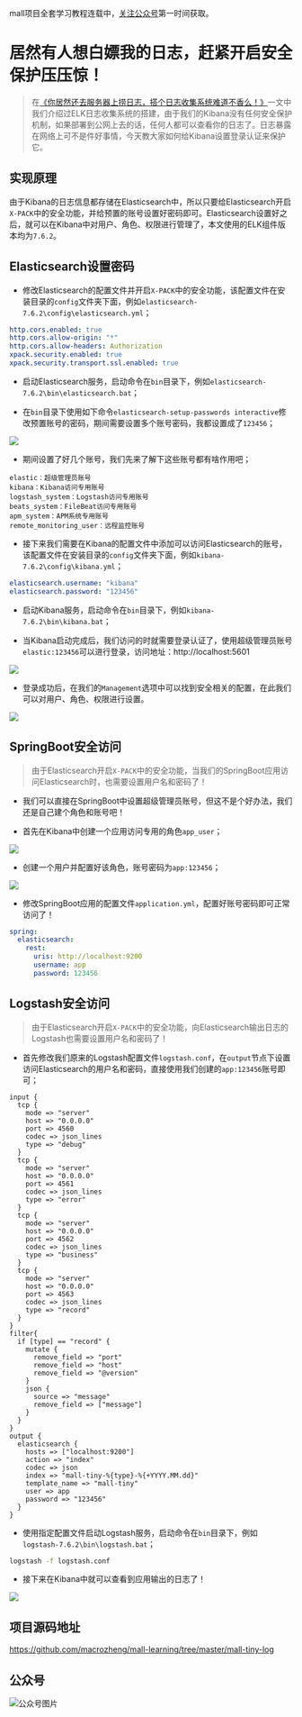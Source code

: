 mall项目全套学习教程连载中，[关注公众号](#公众号)第一时间获取。

# 居然有人想白嫖我的日志，赶紧开启安全保护压压惊！

> 在[《你居然还去服务器上捞日志，搭个日志收集系统难道不香么！》](https://mp.weixin.qq.com/s/8nUunL02Y5AfXTCscYg54w)一文中我们介绍过ELK日志收集系统的搭建，由于我们的Kibana没有任何安全保护机制，如果部署到公网上去的话，任何人都可以查看你的日志了。日志暴露在网络上可不是件好事情，今天教大家如何给Kibana设置登录认证来保护它。

## 实现原理

由于Kibana的日志信息都存储在Elasticsearch中，所以只要给Elasticsearch开启`X-PACK`中的安全功能，并给预置的账号设置好密码即可。Elasticsearch设置好之后，就可以在Kibana中对用户、角色、权限进行管理了，本文使用的ELK组件版本均为`7.6.2`。

## Elasticsearch设置密码

- 修改Elasticsearch的配置文件并开启`X-PACK`中的安全功能，该配置文件在安装目录的`config`文件夹下面，例如`elasticsearch-7.6.2\config\elasticsearch.yml`；

```yaml
http.cors.enabled: true
http.cors.allow-origin: "*"
http.cors.allow-headers: Authorization
xpack.security.enabled: true
xpack.security.transport.ssl.enabled: true
```

- 启动Elasticsearch服务，启动命令在`bin`目录下，例如`elasticsearch-7.6.2\bin\elasticsearch.bat`；

- 在`bin`目录下使用如下命令`elasticsearch-setup-passwords interactive`修改预置账号的密码，期间需要设置多个账号密码，我都设置成了`123456`；

![](../images/elk_security_01.png)

- 期间设置了好几个账号，我们先来了解下这些账号都有啥作用吧；

```
elastic：超级管理员账号
kibana：Kibana访问专用账号
logstash_system：Logstash访问专用账号
beats_system：FileBeat访问专用账号
apm_system：APM系统专用账号
remote_monitoring_user：远程监控账号
```

- 接下来我们需要在Kibana的配置文件中添加可以访问Elasticsearch的账号，该配置文件在安装目录的`config`文件夹下面，例如`kibana-7.6.2\config\kibana.yml`；

```yaml
elasticsearch.username: "kibana"
elasticsearch.password: "123456"
```

- 启动Kibana服务，启动命令在`bin`目录下，例如`kibana-7.6.2\bin\kibana.bat`；

- 当Kibana启动完成后，我们访问的时就需要登录认证了，使用超级管理员账号`elastic:123456`可以进行登录，访问地址：http://localhost:5601

![](../images/elk_security_02.png)

- 登录成功后，在我们的`Management`选项中可以找到安全相关的配置，在此我们可以对用户、角色、权限进行设置。

![](../images/elk_security_03.png)

## SpringBoot安全访问

> 由于Elasticsearch开启`X-PACK`中的安全功能，当我们的SpringBoot应用访问Elasticsearch时，也需要设置用户名和密码了！

- 我们可以直接在SpringBoot中设置超级管理员账号，但这不是个好办法，我们还是自己建个角色和账号吧！

- 首先在Kibana中创建一个应用访问专用的角色`app_user`；

![](../images/elk_security_04.png)

- 创建一个用户并配置好该角色，账号密码为`app:123456`；

![](../images/elk_security_05.png)

- 修改SpringBoot应用的配置文件`application.yml`，配置好账号密码即可正常访问了！

```yaml
spring:
  elasticsearch:
    rest:
      uris: http://localhost:9200
      username: app
      password: 123456
```

## Logstash安全访问

> 由于Elasticsearch开启`X-PACK`中的安全功能，向Elasticsearch输出日志的Logstash也需要设置用户名和密码了！

- 首先修改我们原来的Logstash配置文件`logstash.conf`，在`output`节点下设置访问Elasticsearch的用户名和密码，直接使用我们创建的`app:123456`账号即可；

```
input {
  tcp {
    mode => "server"
    host => "0.0.0.0"
    port => 4560
    codec => json_lines
    type => "debug"
  }
  tcp {
    mode => "server"
    host => "0.0.0.0"
    port => 4561
    codec => json_lines
    type => "error"
  }
  tcp {
    mode => "server"
    host => "0.0.0.0"
    port => 4562
    codec => json_lines
    type => "business"
  }
  tcp {
    mode => "server"
    host => "0.0.0.0"
    port => 4563
    codec => json_lines
    type => "record"
  }
}
filter{
  if [type] == "record" {
    mutate {
      remove_field => "port"
      remove_field => "host"
      remove_field => "@version"
    }
    json {
      source => "message"
      remove_field => ["message"]
    }
  }
}
output {
  elasticsearch {
    hosts => ["localhost:9200"]
    action => "index"
    codec => json
    index => "mall-tiny-%{type}-%{+YYYY.MM.dd}"
    template_name => "mall-tiny"
    user => app
    password => "123456"
  }
}
```

- 使用指定配置文件启动Logstash服务，启动命令在`bin`目录下，例如`logstash-7.6.2\bin\logstash.bat`；

```bash
logstash -f logstash.conf
```

- 接下来在Kibana中就可以查看到应用输出的日志了！

![](../images/elk_security_06.png)

## 项目源码地址

https://github.com/macrozheng/mall-learning/tree/master/mall-tiny-log

## 公众号

![公众号图片](http://macro-oss.oss-cn-shenzhen.aliyuncs.com/mall/banner/qrcode_for_macrozheng_258.jpg)



